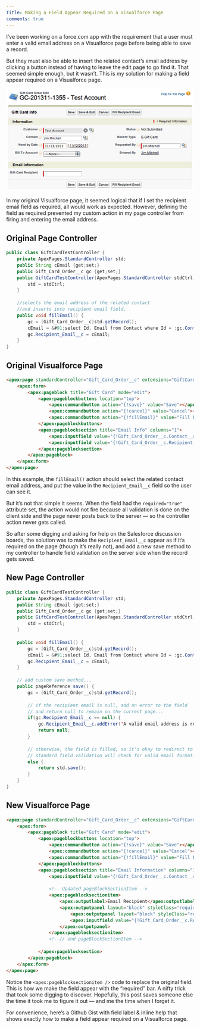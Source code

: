 ```yaml
---
Title: Making a Field Appear Required on a Visualforce Page
comments: true
---
```


I’ve been working on a force.com app with the requirement that a user must enter a valid email address on a Visualforce page before being able to save a record.

But they must also be able to insert the related contact’s email address by clicking a button instead of having to leave the edit page to go find it. That seemed simple enough, but it wasn’t. This is my solution for making a field appear required on a Visualforce page.

![Mail Folder](/assets/images/posts/visualforce-page.png#full "Apple Mail Folder")

In my original Visualforce page, it seemed logical that if I set the recipient email field as required, all would work as expected. However, defining the field as required prevented my custom action in my page controller from firing and entering the email address.

## Original Page Controller

````java
public class GiftCardTestController {
    private ApexPages.StandardController std;
    public String cEmail {get;set;}
    public Gift_Card_Order__c gc {get;set;}
    public GiftCardTestController(ApexPages.StandardController stdCtrl) {
        std = stdCtrl;
    }

    //selects the email address of the related contact
    //and inserts into recipient email field.
    public void fillEmail() {
        gc = (Gift_Card_Order__c)std.getRecord();
        cEmail = &#91;select Id, Email from Contact where Id = :gc.Contact__c].Email;
        gc.Recipient_Email__c = cEmail;
    }
}
````


## Original Visualforce Page

````html
<apex:page standardController="Gift_Card_Order__c" extensions="GiftCardTestController" title="Gift Card Test">
    <apex:form>
        <apex:pageblock title="Gift Card" mode="edit">
            <apex:pageblockbuttons location="top">
                <apex:commandbutton action="{!save}" value="Save"></apex:commandbutton>
                <apex:commandbutton action="{!cancel}" value="Cancel"></apex:commandbutton>
                <apex:commandbutton action="{!fillEmail}" value="Fill Email"></apex:commandbutton>
            </apex:pageblockbuttons>
            <apex:pageblocksection title="Email Info" columns="1">
                <apex:inputfield value="{!Gift_Card_Order__c.Contact__c}"></apex:inputfield>
                <apex:inputfield value="{!Gift_Card_Order__c.Recipient_Email__c}" required="true"></apex:inputfield>
            </apex:pageblocksection>
        </apex:pageblock>
    </apex:form>
</apex:page>
````


In this example, the ``fillEmail()`` action should select the related contact email address, and put the value in the ``Recipient_Email__c`` field so the user can see it.

But it’s not that simple it seems. When the field had the ``required="true"`` attribute set, the action would not fire because all validation is done on the client side and the page never posts back to the server — so the controller action never gets called.

So after some digging and asking for help on the Salesforce discussion boards, the solution was to make the ``Recipient_Email__c`` appear as if it’s required on the page (though it’s really not), and add a new save method to my controller to handle field validation on the server side when the record gets saved.

## New Page Controller

````java
public class GiftCardTestController {
    private ApexPages.StandardController std;
    public String cEmail {get;set;}
    public Gift_Card_Order__c gc {get;set;}
    public GiftCardTestController(ApexPages.StandardController stdCtrl) {
        std = stdCtrl;
    }

    public void fillEmail() {
        gc = (Gift_Card_Order__c)std.getRecord();
        cEmail = &#91;select Id, Email from Contact where Id = :gc.Contact__c].Email;
        gc.Recipient_Email__c = cEmail;
    }

    // add custom save method...
    public pageReference save() {
        gc = (Gift_Card_Order__c)std.getRecord();

        // if the recipient email is null, add an error to the field
        // and return null to remain on the current page...
        if(gc.Recipient_Email__c == null) {
            gc.Recipient_Email__c.addError('A valid email address is required.');
            return null;
        }

        // otherwise, the field is filled, so it's okay to redirect to view page.
        // standard field validation will check for valid email format.
        else {
            return std.save();
        }
    }
}
````

## New Visualforce Page

````html
<apex:page standardController="Gift_Card_Order__c" extensions="GiftCardTestController" title="Gift Card Test">
    <apex:form>
        <apex:pageblock title="Gift Card" mode="edit">
            <apex:pageblockbuttons location="top">
                <apex:commandbutton action="{!save}" value="Save"></apex:commandbutton>
                <apex:commandbutton action="{!cancel}" value="Cancel"></apex:commandbutton>
                <apex:commandbutton action="{!fillEmail}" value="Fill Email"></apex:commandbutton>
            </apex:pageblockbuttons>
            <apex:pageblocksection title="Email Information" columns="1">
                <apex:inputfield value="{!Gift_Card_Order__c.Contact__c}"></apex:inputfield>

                <!-- Updated pageBlockSectionItem -->
                <apex:pageblocksectionitem>
                    <apex:outputlabel>Email Recipient</apex:outputlabel>
                    <apex:outputpanel layout="block" styleClass="requiredInput">
                        <apex:outputpanel layout="block" styleClass="requiredBlock"></apex:outputpanel>
                        <apex:inputfield value="{!Gift_Card_Order__c.Recipient_Email__c}"></apex:inputfield>
                    </apex:outputpanel>
                </apex:pageblocksectionitem>
                <!--// end pageBlockSectionItem -->

            </apex:pageblocksection>
        </apex:pageblock>
    </apex:form>
</apex:page>
````

Notice the ``<apex:pageblocksectionitem />`` code to replace the original field. This is how we make the field appear with the “required” bar. A nifty trick that took some digging to discover. Hopefully, this post saves someone else the time it took me to figure it out — and me the time when I forget it.

For convenience, here’s a Github Gist with field label &amp; inline help that shows exactly how to make a field appear required on a Visualforce page.

<script src="https://gist.github.com/jimmitchell/4595878.js"></script>